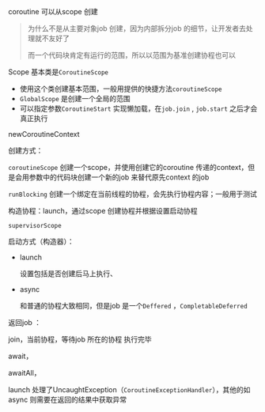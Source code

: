 coroutine 可以从scope 创建

> 为什么不是从主要对象job 创建，因为内部拆分job 的细节，让开发者去处理就不友好了
>
> 而一个代码块肯定有运行的范围，所以以范围为基准创建协程也可以

Scope 基本类是`CoroutineScope` 

- 使用这个类创建基本范围，一般用提供的快捷方法`coroutineScope`
- `GlobalScope` 是创建一个全局的范围
- 可以指定参数`CoroutineStart` 实现懒加载，在`job.join` , `job.start` 之后才会真正执行

newCoroutineContext



创建方式：



`coroutineScope` 创建一个scope，并使用创建它的coroutine 传递的context，但是会用参数中的代码块创建一个新的job 来替代原先context 的job



`runBlocking` 创建一个绑定在当前线程的协程，会先执行协程内容；一般用于测试

构造协程：launch，通过scope 创建协程并根据设置启动协程

`supervisorScope` 



启动方式（构造器）：

- launch 

  设置包括是否创建后马上执行、

- async

  和普通的协程大致相同，但是job 是一个`Deffered` ，`CompletableDeferred` 



返回job ：

join，当前协程，等待job 所在的协程 执行完毕

await，

awaitAll，



launch 处理了UncaughtException（`CoroutineExceptionHandler`），其他的如async 则需要在返回的结果中获取异常  

